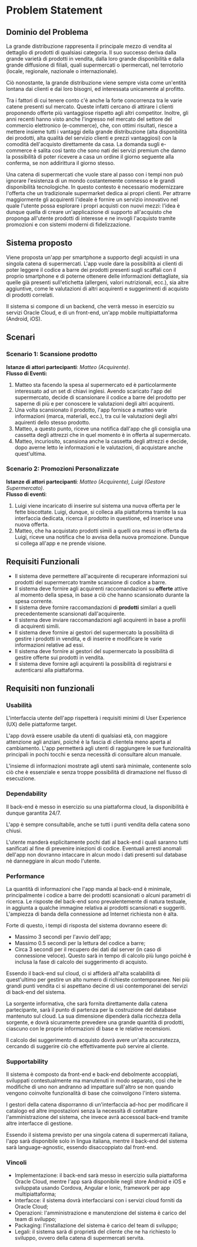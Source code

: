 # Problem Statement

## Dominio del Problema

La grande distribuzione rappresenta il principale mezzo di vendita al dettaglio di prodotti di qualsiasi categoria. Il suo successo deriva dalla grande varietà di prodotti in vendita, dalla loro grande disponibilità e dalla grande diffusione di filiali, quali supermercati o ipermercati, nel terrotorio (locale, regionale, nazionale o internazionale).

Ciò nonostante, la grande distribuzione viene sempre vista come un'entità lontana dai clienti e dai loro bisogni, ed interessata unicamente al profitto.

Tra i fattori di cui tenere conto c'è anche la forte concorrenza tra le varie catene presenti sul mercato. Queste infatti cercano di attirare i clienti proponendo offerte più vantaggiose rispetto agli altri competitor. Inoltre, gli anni recenti hanno visto anche l'ingresso nel mercato del settore del commercio elettronico (e-commerce), che, con ottimi risultati, riesce a mettere insieme tutti i vantaggi della grande distribuzione (alta disponbilità dei prodotti, alta qualità del servizio clienti e prezzi vantaggiosi) con la comodità dell'acquisto direttamente da casa. La domanda sugli e-commerce è salita così tanto che sono nati dei servizi premium che danno la possibilità di poter ricevere a casa un ordine il giorno seguente alla conferma, se non addirittura il giorno stesso.

Una catena di supermercati che vuole stare al passo con i tempi non può ignorare l'esistenza di un mondo costantemente connesso e le grandi disponibilità tecnologiche. In questo contesto è necessario modernizzare l'offerta che un tradizionale supermarket dedica ai propri clienti. Per attrarre maggiormente gli acquirenti l'ideale è fornire un servizio innovativo nel quale l'utente possa esplorare i propri acquisti con nuovi mezzi: l'idea è dunque quella di creare un'applicazione di supporto all'acquisto che proponga all'utente prodotti di interesse e ne invogli l'acquisto tramite promozioni e con sistemi moderni di fidelizzazione.

## Sistema proposto

Viene proposta un'app per smartphone a supporto degli acquisti in una singola catena di supermercati. L'app vuole dare la possibilità ai clienti di poter leggere il codice a barre dei prodotti presenti sugli scaffali con il proprio smartphone e di poterne ottenere delle informazioni dettagliate, sia quelle già presenti sull'etichetta (allergeni, valori nutrizionali, ecc.), sia altre aggiuntive, come le valutazioni di altri acquirenti e suggerimenti di acquisto di prodotti correlati.

Il sistema si compone di un backend, che verrà messo in esercizio su servizi Oracle Cloud, e di un front-end, un'app mobile multipiattaforma (Android, iOS).

## Scenari

### Scenario 1: Scansione prodotto

**Istanze di attori partecipanti**: *Matteo (Acquirente)*.\
**Flusso di Eventi:**

1. Matteo sta facendo la spesa al supermercato ed è particolarmente interessato ad un set di chiavi inglesi. Avendo scaricato l'app del supermercato, decide di scansionare il codice a barre del prodotto per saperne di più e per conoscere le valutazioni degli altri acquirenti.
2. Una volta scansionato il prodotto, l'app fornisce a matteo varie informazioni (marca, materiali, ecc.), tra cui le valutazioni degli altri aquirenti dello stesso prodotto.
3. Matteo, a questo punto, riceve una notifica dall'app che gli consiglia una cassetta degli attrezzi che in quel momento è in offerta al supermercato.
4. Matteo, incuriosito, scansiona anche la cassetta degli attrezzi e decide, dopo averne letto le informazioni e le valutazioni, di acquistare anche quest'ultima.

### Scenario 2: Promozioni Personalizzate

**Istanze di attori partecipanti**: *Matteo (Acquirente), Luigi (Gestore Supermercato)*.\
**Flusso di eventi**:

1. Luigi viene incaricato di inserire sul sistema una nuova offerta per le fette biscottate. Luigi, dunque, si colleca alla piattaforma tramite la sua interfaccia dedicata, ricerca il prodotto in questione, ed inserisce una nuova offerta.
2. Matteo, che ha acquistato prodotti simili a quelli ora messi in offerta da Luigi, riceve una notifica che lo avvisa della nuova promozione. Dunque si collega all'app e ne prende visione. 


## Requisiti Funzionali

- Il sistema deve permettere all'acquirente di recuperare informazioni sui prodotti del supermercato tramite scansione di codice a barre.
- Il sistema deve fornire agli acquirenti raccomandazioni su **offerte** attive al momento della spesa, in base a ciò che hanno scansionato durante la spesa corrente.
- Il sistema deve fornire raccomandazioni di **prodotti** similari a quelli precedentemente scansionati dall'acquirente.
- Il sistema deve inviare raccomandazioni agli acquirenti in base a profili di acquirenti simili.
- Il sistema deve fornire ai gestori del supermercato la possibilità di gestire i prodotti in vendita, e di inserire e modificare le varie informazioni relative ad essi.
- Il sistema deve fornire ai gestori del supermercato la possibilità di gestire offerte sui prodotti in vendita.
- Il sistema deve fornire agli acquirenti la possibilità di registrarsi e autenticarsi alla piattaforma.

## Requisiti non funzionali

### Usabilità

L'interfaccia utente dell'app rispetterà i requisiti minimi di User Experience (UX) delle piattaforme target.

L'app dovrà essere usabile da utenti di qualsiasi età, con maggiore attenzione agli anziani, poiché è la fascia di clientela meno aperta al cambiamento. L'app permetterà agli utenti di raggiungere le sue funzionalità principali in pochi tocchi e senza necessità di consultare alcun manuale.

L'insieme di informazioni mostrate agli utenti sarà minimale, contenente solo ciò che è essenziale e senza troppe possibilità di diramazione nel flusso di esecuzione.

### Dependability

Il back-end è messo in esercizio su una piattaforma cloud, la disponibilità è dunque garantita 24/7.

L'app è sempre consultabile, anche se tutti i punti vendita della catena sono chiusi.

L'utente manderà esplicitamente pochi dati al back-end i quali saranno tutti sanificati al fine di prevenire iniezioni di codice.
Eventuali arresti anomali dell'app non dovranno intaccare in alcun modo i dati presenti sul database nè danneggiare in alcun modo l'utente.

### Performance

La quantità di informazioni che l'app manda al back-end è minimale, principalmente i codice a barre dei prodotti scansionati o alcuni parametri di ricerca. Le risposte del back-end sono prevalentemente di natura testuale, in aggiunta a qualche immagine relativa ai prodotti scansionati e suggeriti. L'ampiezza di banda della connessione ad Internet richiesta non è alta.

Forte di questo, i tempi di risposta del sistema dovranno eseere di:

- Massimo 3 secondi per l'avvio dell'app;
- Massimo 0.5 secondi per la lettura del codice a barre;
- Circa 3 secondi per il recupero dei dati dal server (in caso di connessione veloce). Questo sarà in tempo di calcolo più lungo poiché è inclusa la fase di calcolo dei suggerimento di acquisto.

Essendo il back-end sul cloud, ci si affiderà all'alta scalabilità di quest'ultimo per gestire un alto numero di richieste contemporanee. Nei più grandi punti vendita ci si aspettano decine di usi contemporanei dei servizi di back-end del sistema.

La sorgente informativa, che sarà fornita direttamente dalla catena partecipante, sarà il punto di partenza per la costruzione del database mantenuto sul cloud. La sua dimensione dipenderà dalla ricchezza della sorgente, e dovrà sicuramente prevedere una grande quantità di prodotti, ciascuno con le proprie informazioni di base e le relative recensioni.

Il calcolo dei suggerimento di acquisto dovrà avere un'alta accuratezza, cercando di suggerire ciò che effettivamente può servire al cliente.

### Supportability

Il sistema è composto da front-end e back-end debolmente accoppiati, sviluppati contestualmente ma manutenuti in modo separato, così che le modifiche di uno non andranno ad impattare sull'altro se non quando vengono coinvolte funzionalità di base che coinvolgono l'intero sistema.

I gestori della catena disporranno di un'interfaccia ad-hoc per modificare il catalogo ed altre impostazioni senza la necessità di contattare l'amministrazione del sistema, che invece avrà accessoal back-end tramite altre interfacce di gestione.

Essendo il sistema previsto per una singola catena di supermercati italiana, l'app sarà disponibile solo in lingua italiana, mentre il back-end del sistema sarà language-agnostic, essendo disaccoppiato dal front-end.

### Vincoli

- Implementazione: il back-end sarà messo in esercizio sulla piattaforma Oracle Cloud, mentre l'app sarà disponibile negli store Android e iOS e sviluppata usando Cordova, Angular e Ionic, framework per app multipiattaforma;
- Interfacce: il sistema dovrà interfacciarsi con i servizi cloud forniti da Oracle Cloud;
- Operazioni: l'amministrazione e manutenzione del sistema è carico del team di sviluppo;
- Packaging: l'installazione del sistema è carico del team di sviluppo;
- Legali: il sistema sarà di proprietà del cliente che ne ha richiesto lo sviluppo, ovvero della catena di supermercati servita.
